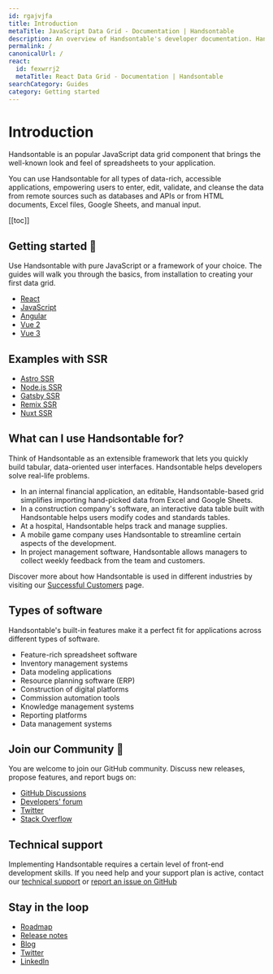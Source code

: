 ```yaml
---
id: rgajvjfa
title: Introduction
metaTitle: JavaScript Data Grid - Documentation | Handsontable
description: An overview of Handsontable's developer documentation. Handsontable is a client-side, spreadsheet-like data grid for editing data in web applications.
permalink: /
canonicalUrl: /
react:
  id: fexwrrj2
  metaTitle: React Data Grid - Documentation | Handsontable
searchCategory: Guides
category: Getting started
---
```


# Introduction

Handsontable is an popular JavaScript data grid component that brings the well-known look and feel of spreadsheets to your application. 

You can use Handsontable for all types of data-rich, accessible applications, empowering users to enter, edit, validate, and cleanse the data from remote sources such as databases and APIs or from HTML documents, Excel files, Google Sheets, and manual input.

[[toc]]

## Getting started 🚀

Use Handsontable with pure JavaScript or a framework of your choice. The guides will walk you through the basics, from installation to creating your first data grid.

<div class="boxes-list gray small col3">

- <i class="ico i-react"></i> 
[React](@/react/guides/getting-started/installation/installation.md)
- <i class="ico i-javascript"></i> 
[JavaScript](@/guides/getting-started/installation/installation.md)
- <i class="ico i-angular"></i> 
[Angular](@/guides/integrate-with-angular/angular-installation/angular-installation.md)
- <i class="ico i-vue"></i> 
[Vue 2](@/guides/integrate-with-vue/vue-installation/vue-installation.md)
- <i class="ico i-vue"></i> 
[Vue 3](@/guides/integrate-with-vue3/vue3-installation/vue3-installation.md)

</div>

## Examples with SSR

<div class="boxes-list gray col3">

- [Astro SSR](http://codesandbox.io)
- [Node.js SSR](http://codesandbox.io) 
- [Gatsby SSR](http://codesandbox.io)
- [Remix SSR](http://codesandbox.io)
- [Nuxt SSR](http://codesandbox.io)

</div>

## What can I use Handsontable for?

Think of Handsontable as an extensible framework that lets you quickly build tabular, data-oriented user interfaces. Handsontable helps developers solve real-life problems.

- In an internal financial application, an editable, Handsontable-based grid simplifies importing hand-picked data from Excel and Google Sheets.
- In a construction company's software, an interactive data table built with Handsontable helps users modify codes and standards tables.
- At a hospital, Handsontable helps track and manage supplies.
- A mobile game company uses Handsontable to streamline certain aspects of the development.
- In project management software, Handsontable allows managers to collect weekly feedback from the team and customers.

Discover more about how Handsontable is used in different industries by visiting our [Successful Customers](https://handsontable.com/customers/) page.

## Types of software

Handsontable's built-in features make it a perfect fit for applications across different types of software.

- Feature-rich spreadsheet software
- Inventory management systems
- Data modeling applications
- Resource planning software (ERP)
- Construction of digital platforms
- Commission automation tools
- Knowledge management systems
- Reporting platforms
- Data management systems

## Join our Community 🙌

You are welcome to join our GitHub community. Discuss new releases, propose features, and report bugs on:
- [GitHub Discussions](https://github.com/handsontable/handsontable/discussions)
- [Developers' forum](https://forum.handsontable.com/)
- [Twitter](https://twitter.com/handsontable)
- [Stack Overflow](https://stackoverflow.com/tags/handsontable)

## Technical support

Implementing Handsontable requires a certain level of front-end development skills. If you need help and your support plan is active, contact our [technical support](https://handsontable.com/contact?category=technical_support) or [report an issue on GitHub](https://github.com/handsontable/handsontable/issues/new/choose)

## Stay in the loop

- [Roadmap](@/guides/upgrade-and-migration/roadmap/roadmap.md)
- [Release notes](@/guides/upgrade-and-migration/release-notes/release-notes.md)
- [Blog](https://handsontable.com/blog)
- [Twitter](https://twitter.com/handsontable)
- [LinkedIn](https://linkedin.com/company/handsontable)

<span class="decoration-right"></span>